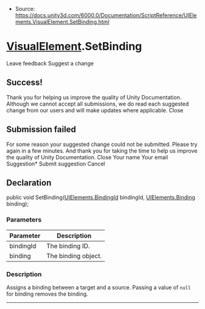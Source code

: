 * Source: https://docs.unity3d.com/6000.0/Documentation/ScriptReference/UIElements.VisualElement.SetBinding.html

#  [VisualElement](https://docs.unity3d.com/6000.0/Documentation/ScriptReference/UIElements.VisualElement.html).SetBinding
Leave feedback
Suggest a change
## Success!
Thank you for helping us improve the quality of Unity Documentation. Although we cannot accept all submissions, we do read each suggested change from our users and will make updates where applicable.
Close
## Submission failed
For some reason your suggested change could not be submitted. Please <a>try again</a> in a few minutes. And thank you for taking the time to help us improve the quality of Unity Documentation.
Close
Your name Your email Suggestion* Submit suggestion
Cancel
## Declaration
public void SetBinding([UIElements.BindingId](https://docs.unity3d.com/6000.0/Documentation/ScriptReference/UIElements.BindingId.html) bindingId, [UIElements.Binding](https://docs.unity3d.com/6000.0/Documentation/ScriptReference/UIElements.Binding.html) binding); 
### Parameters
Parameter | Description  
---|---  
bindingId | The binding ID.  
binding | The binding object.  
### Description
Assigns a binding between a target and a source. 
Passing a value of `null` for binding removes the binding. 
* * *

